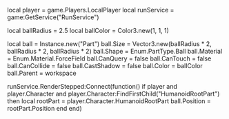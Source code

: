local player = game.Players.LocalPlayer
local runService = game:GetService("RunService")

local ballRadius = 2.5
local ballColor = Color3.new(1, 1, 1)

local ball = Instance.new("Part")
ball.Size = Vector3.new(ballRadius * 2, ballRadius * 2, ballRadius * 2)
ball.Shape = Enum.PartType.Ball
ball.Material = Enum.Material.ForceField
ball.CanQuery = false
ball.CanTouch = false
ball.CanCollide = false
ball.CastShadow = false
ball.Color = ballColor
ball.Parent = workspace

runService.RenderStepped:Connect(function()
    if player and player.Character and player.Character:FindFirstChild("HumanoidRootPart") then
        local rootPart = player.Character.HumanoidRootPart
        ball.Position = rootPart.Position
    end
end)
